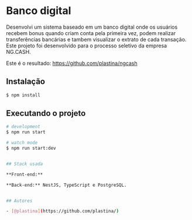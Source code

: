 # Banco digital

Desenvolvi um sistema baseado em um banco digital onde os usuários recebem bonus quando criam conta pela primeira vez, podem realizar transferências bancárias e tambem visualizar o extrato de cada transação. Este projeto foi desenvolvido para o processo seletivo da empresa NG.CASH.

Este é o resultado: https://github.com/plastina/ngcash

## Instalação

```bash
$ npm install
```

## Executando o projeto

```bash
# development
$ npm run start

# watch mode
$ npm run start:dev


## Stack usada

**Front-end:** 

**Back-end:** NestJS, TypeScript e PostgreSQL.


## Autores

- [@plastina](https://github.com/plastina/)


